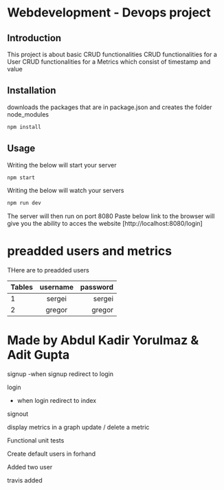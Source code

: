 # Webdevelopment - Devops project
 
## Introduction 
This project is about basic CRUD functionalities
CRUD functionalities for a User 
CRUD functionalities for a Metrics which consist of timestamp and value
<!-- This project is about nodejs Api made with Typescript and Express.
This project is using a frontend called ejs pages.  -->


## Installation
downloads the packages that are in package.json and creates the folder node_modules
```bash
npm install
```

## Usage
Writing the below will start your server  
```bash
npm start
```
Writing the below will watch your servers
```bash
npm run dev
```

The server will then run on port 8080
Paste below link to the browser will give you the ability to acces the website
[http://localhost:8080/login]



# preadded users and metrics 
THere are to preadded users


| Tables | username      | password     |
| -------|:-------------:| ------------:|
| 1      | sergei        | sergei       |
| 2      | gregor        | gregor       |


# Made by Abdul Kadir Yorulmaz & Adit Gupta


signup 
-when signup redirect to login

login
- when login redirect to index

signout

 
display metrics in a graph
update / delete a metric             

Functional unit tests  

Create default users in forhand



Added two user

travis added 
